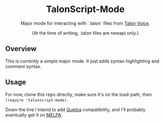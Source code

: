 <h1 align=center>TalonScript-Mode</h1>
<p align=center>Major mode for interacting with `.talon` files from <a href=https://talonvoice.com/>Talon Voice</a>.</p>

<p align=center>(At the time of writing, .talon files are newapi only.)</p>

## Overview

This is currently a simple major mode. It just adds syntax highlighting and comment syntax.

## Usage

For now, clone this repo directly, make sure it's on the load-path, then `(require 'talonscript-mode)`. 

Down the line I intend to add [Quelpa](https://github.com/quelpa/quelpa) compatibility, and I'll probably eventually get it on [MELPA](https://melpa.org/).
